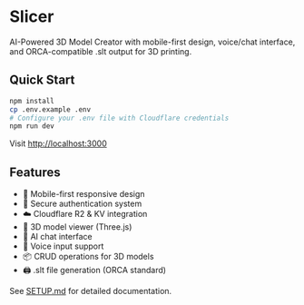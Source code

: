 # Slicer

AI-Powered 3D Model Creator with mobile-first design, voice/chat interface, and ORCA-compatible .slt output for 3D printing.

## Quick Start

```bash
npm install
cp .env.example .env
# Configure your .env file with Cloudflare credentials
npm run dev
```

Visit [http://localhost:3000](http://localhost:3000)

## Features

- 🎨 Mobile-first responsive design
- 🔐 Secure authentication system
- ☁️ Cloudflare R2 & KV integration
- 🎯 3D model viewer (Three.js)
- 💬 AI chat interface
- 🎤 Voice input support
- 📦 CRUD operations for 3D models
- 🖨️ .slt file generation (ORCA standard)

See [SETUP.md](./SETUP.md) for detailed documentation.
